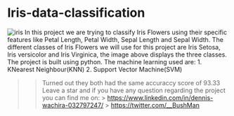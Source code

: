 # Iris-data-classification
![iris](https://github.com/DennisWaschira/Iris-data-classification/assets/137689677/dcaf9772-6339-4019-b64c-bdd707b567c5)
In this project we are trying to classify Iris Flowers using their specific features like Petal Length, Petal Width, Sepal Length and Sepal Width. The different classes of  Iris Flowers we 
will use for this project are Iris Setosa, Iris versicolor and Iris Virginica, the image above displays the three classes.
The project is built using python.
The machine learning used are:
     1. KNearest Neighbour(KNN)
     2. Support Vector Machine(SVM)
   >>Turned out they both had the same accuraccy score of 93.33  
Leave a star and if you have any question regarding the project you can find me on:
     > https://www.linkedin.com/in/dennis-wachira-032797247/
     > https://twitter.com/__BushMan
